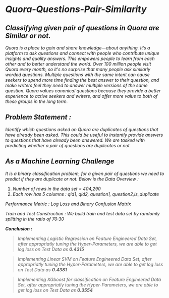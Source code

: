 # ***Quora-Questions-Pair-Similarity***
## *Classifying given pair of questions in Quora are Similar or not.*

*Quora is a place to gain and share knowledge—about anything. It’s a platform to ask questions and connect with people who contribute unique insights and quality answers. This empowers people to learn from each other and to better understand the world. Over 100 million people visit Quora every month, so it's no surprise that many people ask similarly worded questions. Multiple questions with the same intent can cause seekers to spend more time finding the best answer to their question, and make writers feel they need to answer multiple versions of the same question. Quora values canonical questions because they provide a better experience to active seekers and writers, and offer more value to both of these groups in the long term.*

## *Problem Statement :*
*Identify which questions asked on Quora are duplicates of questions that have already been asked.
This could be useful to instantly provide answers to questions that have already been answered.
We are tasked with predicting whether a pair of questions are duplicates or not.*

## *As a Machine Learning Challenge*

*It is a binary classification problem, for a given pair of questions we need to predict if they are duplicate or not. Below is the Data Overview :*
1.   *Number of rows in the data set = 404,290*
2.   *Each row has 5 columns : qid1, qid2, question1, question2,is_duplicate* 

*Performance Metric : Log Loss and Binary Confusion Matrix*

*Train and Test Construction : We build train and test data set by randomly splitting in the ratio of 70:30*

***Conclusion :***
>*Implementing Logistic Regression on Feature Engineered Data Set, after appropriatly tuning the Hyper-Parameters, we are able to get log loss on Test Data as* ***0.4315***

>*Implementing Linear SVM on Feature Engineered Data Set, after appropriatly tuning the Hyper-Parameters, we are able to get log loss on Test Data as* ***0.4381***

>*Implementing XGboost for classification on Feature Engineered Data Set, after appropriatly tuning the Hyper-Parameters, we are able to get log loss on Test Data as* ***0.3554***
